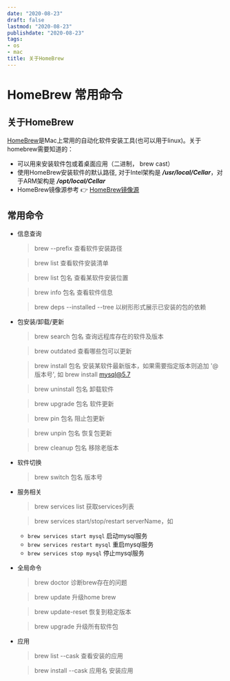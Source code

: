```yaml
---
date: "2020-08-23"
draft: false
lastmod: "2020-08-23"
publishdate: "2020-08-23"
tags:
- os
- mac
title: 关于HomeBrew
---
```


# HomeBrew 常用命令

## 关于HomeBrew

[HomeBrew](https://brew.sh/)是Mac上常用的自动化软件安装工具(也可以用于linux)。关于homebrew需要知道的：

* 可以用来安装软件包或着桌面应用（二进制， brew cast）
* 使用HomeBrew安装软件的默认路径, 对于Intel架构是  ***/usr/local/Cellar***，对于ARM架构是 ***/opt/local/Cellar***
* HomeBrew镜像源参考 👉 [HomeBrew镜像源](https://zhuanlan.zhihu.com/p/475756310)

## 常用命令

* 信息查询

  > brew --prefix  查看软件安装路径

  > brew list 查看软件安装清单

  > brew list 包名    查看某软件安装位置

  > brew info 包名  查看软件信息

  > brew deps --installed --tree 以树形形式展示已安装的包的依赖

* 包安装/卸载/更新

  > brew search 包名  查询远程库存在的软件及版本

  > brew outdated 查看哪些包可以更新

  > brew install 包名  安装某软件最新版本，如果需要指定版本则追加 '@版本号', 如 brew install mysql@5.7

  > brew uninstall 包名  卸载软件

  > brew upgrade 包名  软件更新

  > brew pin 包名 阻止包更新

  > brew unpin 包名 恢复包更新

  > brew cleanup 包名 移除老版本

* 软件切换

  > brew switch 包名 版本号

* 服务相关

  > brew services list 获取services列表

  > brew services start/stop/restart serverName，如

  - `brew services start mysql` 启动mysql服务
  - `brew services restart mysql` 重启mysql服务
  - `brew services stop mysql` 停止mysql服务

* 全局命令

  > brew doctor 诊断brew存在的问题

  > brew update  升级home brew

  > brew update-reset 恢复到稳定版本

  > brew upgrade 升级所有软件包

* 应用

  > brew list --cask 查看安装的应用

  > brew install --cask 应用名  安装应用

